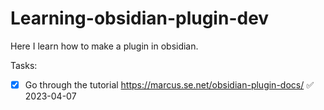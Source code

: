 # Learning-obsidian-plugin-dev
Here I learn how to make a plugin in obsidian.

Tasks: 
- [x] Go through the tutorial https://marcus.se.net/obsidian-plugin-docs/ ✅ 2023-04-07

